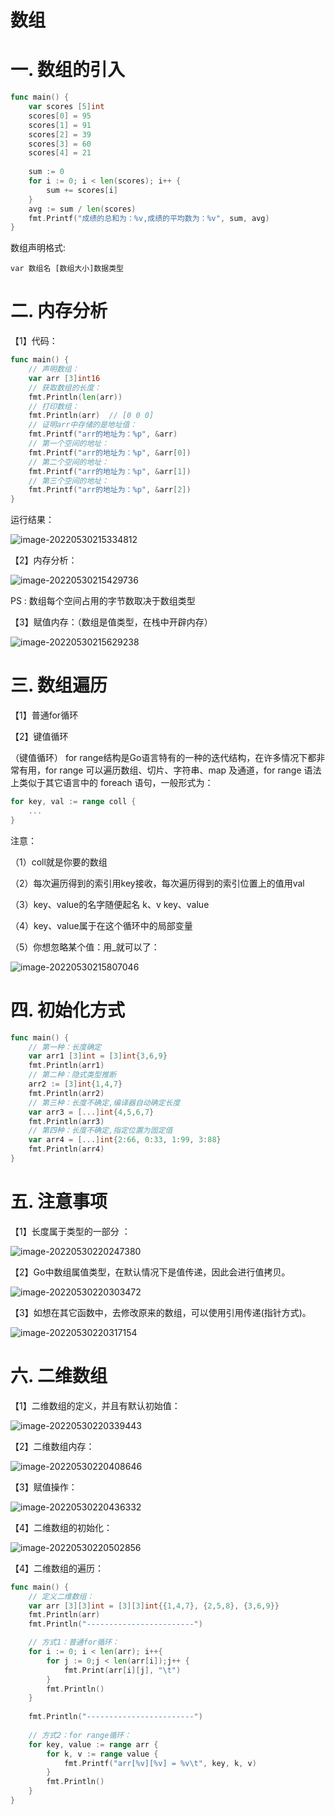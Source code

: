 # 数组

# 一. 数组的引入

```go
func main() {
    var scores [5]int
    scores[0] = 95
    scores[1] = 91
    scores[2] = 39
    scores[3] = 60
    scores[4] = 21
   
    sum := 0
    for i := 0; i < len(scores); i++ {
        sum += scores[i]
    }
    avg := sum / len(scores)
    fmt.Printf("成绩的总和为：%v,成绩的平均数为：%v", sum, avg)
}
```



数组声明格式:

`var 数组名 [数组大小]数据类型`



# 二. 内存分析

【1】代码：

```go
func main() {
    // 声明数组：
    var arr [3]int16
    // 获取数组的长度：
    fmt.Println(len(arr))
    // 打印数组：
    fmt.Println(arr)  // [0 0 0]
    // 证明arr中存储的是地址值：
    fmt.Printf("arr的地址为：%p", &arr)
    // 第一个空间的地址：
    fmt.Printf("arr的地址为：%p", &arr[0])
    // 第二个空间的地址：
    fmt.Printf("arr的地址为：%p", &arr[1])
    // 第三个空间的地址：
    fmt.Printf("arr的地址为：%p", &arr[2])
}
```

运行结果：

![image-20220530215334812](asset/array/image/image-20220530215334812.png)

【2】内存分析：

![image-20220530215429736](asset/array/image/image-20220530215429736.png)

PS : 数组每个空间占用的字节数取决于数组类型

【3】赋值内存：（数组是值类型，在栈中开辟内存）

![image-20220530215629238](asset/array/image/image-20220530215629238.png)



# 三. 数组遍历

【1】普通for循环

【2】键值循环

（键值循环） for range结构是Go语言特有的一种的迭代结构，在许多情况下都非常有用，for range 可以遍历数组、切片、字符串、map 及通道，for range 语法上类似于其它语言中的 foreach 语句，一般形式为：

```go
for key, val := range coll {
    ...
}
```

注意：

（1）coll就是你要的数组

（2）每次遍历得到的索引用key接收，每次遍历得到的索引位置上的值用val

（3）key、value的名字随便起名  k、v   key、value  

（4）key、value属于在这个循环中的局部变量

（5）你想忽略某个值：用_就可以了：

![image-20220530215807046](asset/array/image/image-20220530215807046.png)



# 四. 初始化方式

```go
func main() {
    // 第一种：长度确定
    var arr1 [3]int = [3]int{3,6,9}
    fmt.Println(arr1)
    // 第二种：隐式类型推断
    arr2 := [3]int{1,4,7}
    fmt.Println(arr2)
    // 第三种：长度不确定,编译器自动确定长度
    var arr3 = [...]int{4,5,6,7}
    fmt.Println(arr3)
    // 第四种：长度不确定,指定位置为固定值
    var arr4 = [...]int{2:66, 0:33, 1:99, 3:88}
    fmt.Println(arr4)
}
```



# 五. 注意事项

【1】长度属于类型的一部分 ：

![image-20220530220247380](asset/array/image/image-20220530220247380.png)

【2】Go中数组属值类型，在默认情况下是值传递，因此会进行值拷贝。

![image-20220530220303472](asset/array/image/image-20220530220303472.png)

【3】如想在其它函数中，去修改原来的数组，可以使用引用传递(指针方式)。

![image-20220530220317154](asset/array/image/image-20220530220317154.png)



# 六. 二维数组

【1】二维数组的定义，并且有默认初始值：

![image-20220530220339443](asset/array/image/image-20220530220339443.png)



【2】二维数组内存：

![image-20220530220408646](asset/array/image/image-20220530220408646.png)



【3】赋值操作：

![image-20220530220436332](asset/array/image/image-20220530220436332.png)

【4】二维数组的初始化：

![image-20220530220502856](asset/array/image/image-20220530220502856.png)



【4】二维数组的遍历：

```go
func main() {
    // 定义二维数组：
    var arr [3][3]int = [3][3]int{{1,4,7}, {2,5,8}, {3,6,9}}
    fmt.Println(arr)
    fmt.Println("------------------------")

    // 方式1：普通for循环：
    for i := 0; i < len(arr); i++{
        for j := 0;j < len(arr[i]);j++ {
            fmt.Print(arr[i][j], "\t")
        }
        fmt.Println()
    }
    
    fmt.Println("------------------------")
    
    // 方式2：for range循环：
    for key, value := range arr {
        for k, v := range value {
            fmt.Printf("arr[%v][%v] = %v\t", key, k, v)
        }
        fmt.Println()
    }
}
```


